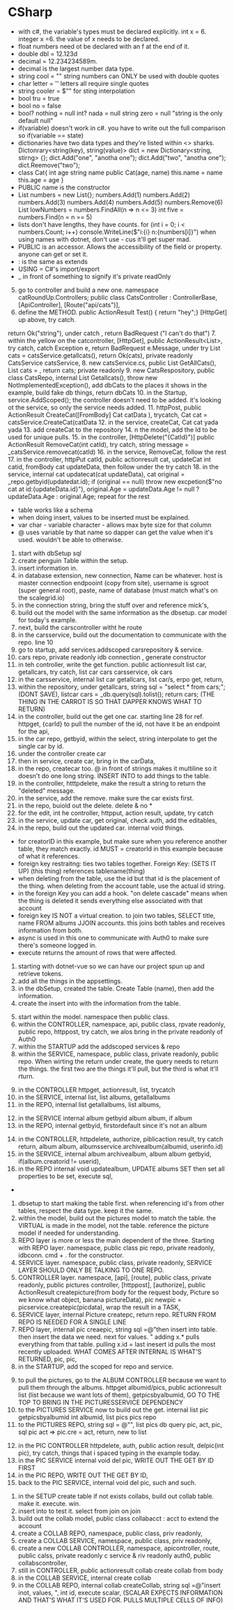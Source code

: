 # CSharp

<!-- SECTION June 26 C# stuff -->
* with c#, the variable's types must be declared explicitly. int x = 6. integer x =6. the value of x needs to be declared. 
* float numbers need ot be declared with an f at the end of it.
* double dbl = 12.123d
* decimal = 12.234234589m.
* decimal is the largest number data type.
* string cool = "" string numbers can ONLY be used with double quotes
* char letter = '' letters all require single quotes
* string cooler = $"" for sting interpolation
* bool tru = true
* bool no = false
* bool? nothing = null
int? nada = null
string zero = null "string is the only default null"
* if(variable) doesn't work in c#. you have to write out the full comparison so if(variable == state)
* dictionaries have two data types and they're listed within <> sharks. 
Dictonrary<string(key), string(value)> dict = new Dictionary<string, stirng> {};
dict.Add("one", "anotha one");
dict.Add("two", "anotha one");
dict.Reemove("two");
* class Cat{
  int age
  string name
  public Cat(age, name)
  this.name = name
  this.age = age
}
* PUBLIC name is the constructor 
* List<int> numbers = new List<int>{};
numbers.Add(1)
numbers.Add(2)
numbers.Add(3)
numbers.Add(4)
numbers.Add(5)
numbers.Remove(6)
List<int> lowNumbers = numbers.FindAll(n => n <= 3)
int five = numbers.Find(n = n == 5)
* lists don't have lengths, they have counts. for (int i = 0; i < numbers.Count; i++)
  console.WriteLine($"i:{i} n:{numbers[i]}")
when using names with dotnet, don't use - cus it'll get super mad.
* PUBLIC is an accessor. Allows the accessibility of the field or property. anyone can get or set it. 
* : is the same as extends
* USING = C#'s import/export
* _ in front of something to signify it's private readOnly

<!-- 1. dotnet-auth, name, cd . file name, dotnet restore to make sure dependencies are there. -->
<!-- 2. comment out in Startup.cs ConfigureAuth(services) -->
<!-- 3. reopen it to bring the run and debug info. don't do add configuration. -->
<!-- 4. create new model. IN C# TO IMPORT / EXPORT THE CLASSES NEED OT BE DEFINED IN NAMESPACES. Namespace catRoundUp.Models; (needs to be defined) public class Cat{
  string mame, get/set, public int Age get/set, public string color get/set, public bool LongHair get/set, public bool Penned get/set. On the class name, cmd/ctrl . generate constructor. -->
5. go to controller and build a new one. namespace catRoundUp.Controllers; public class CatsController : ControllerBase, [ApiController], [Route("api/cats")], 
6. define the METHOD. public ActionResult<string> Test() { return "hey";} [HttpGet] up above, try catch. 
<!-- Return needs to be an action request. not just a "string message" but -->
return Ok("string"), under catch , return BadRequest ("I can't do that")
7. within the yellow on the catcontroller, [HttpGet], public ActionResult<List<Cat>>, try catch, catch Exception e, return BadRequest e.Message, under try List<Cat> cats = catsService.getallcats(), return Ok(cats), private readonly CatsService catsService,
8. new catsService.cs, public List<Cat> GetAllCats(), List<Cat> cats = , return cats;
private readonly 
9. new CatsRespository, public class CatsRepo, internal List<Cat> Getallcats(), throw new NotImplementedException(), add dbCats to the places it shows in the example, build fake db things, return dbCats
10. in the Startup, service.AddScoped<CatsService>(); the controller doesn't need to be added. it's looking ot the service, so only the service needs added.
11. httpPost, public ActionResult<Cat> CreateCat([FromBody] Cat catData ), trycatch, Cat cat = catsService.CreateCat(catData
12. in the service, createCat, Cat cat yada yada
13. add createCat to the repository
14. n the model, add the Id to be used for unique pulls.
15. in the controller, [HttpDelete("{CatId}")] public ActionResult<sting> RemoveCat(int catId), try catch, string message = _catsService.removecat(catId)
16. in the service, RemoveCat, follow the rest
17. in the controller, httpPut catId, public actionresult cat, updateCat int catid, fromBody cat updateData, then follow under the try catch
18. in the service, internal cat updatecat(cat updateData), cat original = _repo.getbyid(updatedat.id); if (original == null) throw new excpetion($"no cat at id:{updateData.id}"), original.Age = updateData.Age != null ? updateData.Age : original.Age; repeat for the rest
<!-- SECTION June 27 lecture -->
* table works like a schema
* when doing insert, values to be inserted must be explained.
* var char - variable character - allows max byte size for that column
* @ uses variable by that name so dapper can get the value when it's used. wouldn't be able to otherwise. 

1. start with dbSetup sql
2. create penguin Table within the setup. 
3. insert information in.
4. in database extension, new connection, Name can be whatever. host is master connection endpooint (copy from site), username is sgroot (super general root), paste, name of database (must match what's on the scalegrid.io)
5. in the connection string, bring the stuff over and reference mick's, 
6. build out the model with the same information as the dbsetup. car model for today's example.
7. next, build the carscontroller witht he route
8. in the carsservice, build out the documentation to communicate with the repo. line 10
9. go to startup, add services.addscoped carsrepository & service.
10. cars repo, private readonly idb connection , generate constructor
11. in teh controller, write the get function. public actionresult list car, getallcars, try catch, list car cars carsservice, ok cars
12. in the carsservice, internal list car getallcars, list car/s, erpo get, return,
13. within the repository, under getallcars, string sql = "select * from cars;"; (DONT SAVE), listcar cars = _db.query<car>(sql).tolist(); return cars; (THE THING IN THE CARROT IS SO THAT DAPPER KNOWS WHAT TO RETURN)
14. in the controller, build out the get one car. starting line 28 for ref. httpget, {carId} to pull the number of the id, not have it be an endpoint for the api,
15. in the car repo, getbyid, within the select, string interpolate to get the single car by id.
16. under the controller create car
17. then in service, create car, bring in the carData,
18. in the repo, createcar too. @ in front of strings makes it multiline so it doesn't do one long string. INSERT INTO to add things to the table.  
19. in the controller, htttpdelete, make the result a string to return the "deleted" message. 
20. in the service, add the remove. make sure the car exists first.
21. in the repo, buiold out the delete. delete & no *
22. for the edit, int he controller, httpput, action result, update, try catch
23. in the service, update car, get original, check auth, add the editables, 
24. in the repo, build out the updated car. internal void things. 

<!-- SECTION June 28 -->
* for creatorID in this example, but make sure when you reference another table, they match exactly. id MUST = creatorId in this example because of what it references.
* foreign key restraitng: ties two tables together. Foreign Key: (SETS IT UP) (this thing) references tablename(thing)
* when deleting from the table, use the id but that id is the placement of the thing. when deleting from the account table, use the actual id string.
* in the foreign Key you can add a hook. "on delete cascade" means when the thing is deleted it sends everything else associated with that account
* foreign key IS NOT a virtual creation. to join two tables, SELECT title, name FROM albums JJOIN accounts. this joins both tables and receives information from both.
* async is used in this one to communicate with Auth0 to make sure there's someone logged in. 
* execute returns the amount of rows that were affected.

1. starting with dotnet-vue so we can have our project spun up and retrieve tokens.
2. add all the things in the appsettings.
3. in the dbSetup, created the table. Create Table (name), then add the information.
4. create the insert into with the information from the table.
<!-- STUB create album -->
5. start within the model. namespace then public class. 
6. within the CONTROLLER, namespace, api, public class, rpvate readonly, public repo, httppost, try catch, we alos bring in the private readonly of Auth0 
7. within the STARTUP add the addscoped services & repo
8. within the SERVICE, namespace, public class, private readonly, public repo. When wirting the return under create, the query needs to return the things. the first two are the things it'll pull, but the third is what it'll rturn.
<!-- STUB GET ALBUM -->
9. in the CONTROLLER httpget, actionresult, list, trycatch
10. in the SERVICE, internal list, list albums, getallalbums
11. in the REPO, internal list getallalbums, list albums, 
<!-- STUB get by id -->
12. in the SERVICE internal album getbyid album album, if album
13. in the REPO, internal getbyid, firstordefault since it's not an album
<!-- STUB delete -->
14. in the CONTROLLER, httpdelete, authorize, piblicaction result, try catch return, album album, albumsservice.archivealbum(albumid, userinfo.id)
15. in the SERVICE, internal album archivealbum, album album getbyid, if(album.creatorid != userid), 
16. in the REPO internal void updatealbum, UPDATE albums SET then set all properties to be set, execute sql, 

<!-- SECTION Jun 29 -->
* 
<!-- STUB create pictures -->
1. dbsetup to start making the table first. when referencing id's from other tables, respect the data type. keep it the same. 
2. within the model, build out the pictures model to match the table. the VIRTUAL is made in the model, not the table. reference the picture model if needed for understanding.
3. REPO layer is more or less the main dependent of the three. Starting with REPO layer. namespace, public class pic repo, private readonly, idbconn. cmd + . for the constructor. 
4. SERVICE layer. namespace, public class, private readonly, SERVICE LAYER SHOULD ONLY BE TALKING TO ONE REPO.
5. CONTROLLER layer. namespace, [api], [route], public class, private readonly, public pictures controller, [httppost], [authorize], public ActionResult<Picutre> createpicture(from body for the request body, Picture so we know what object, banana pictureData), pic newpic = picservice.createpic(picdata), wrap the result in a TASK, 
6. SERVICE layer, internal Picture createpc, return repo. RETURN FROM REPO IS NEEDED FOR A SINGLE LINE
7. REPO layer, internal pic creaepic, string sql =@"then insert into table. then insert the data we need. next for values. " adding x.* pulls everything from that table. pulling x.id = last inesert id pulls the most recently uploaded. WHAT COMES AFTER INTERNAL IS WHAT'S RETURNED, pic, pic,
8. in the STARTUP, add the scoped for repo and service. 
<!-- STUB get pictures -->
9. to pull the pictures, go to the ALBUM CONTROLLER because we want to pull them through the albums. httpget albumid/pics, public actionresult list (list because we want lots of them), getpicsbyalbumid, GO TO THE TOP TO BRING IN THE PICTURESSERVICE DEPENDENCY 
10. to the PICTURES SERVICE now to build out the get. internal list pic getpicsbyalbumid int albumid, list pics pics repo
11. to the PICTURES REPO, string sql = @"", list<pic> pics db query pic, act, pic, sql pic act => pic.cre = act, return, new to list
<!-- STUB delete pictures -->
12. in the PIC CONTROLLER httpdelete, auth, public action result, delpic(int pic), try catch, things that i spaced typing in the example today.
13. in the PIC SERVICE internal void del pic, WRITE OUT THE GET BY ID FIRST 
14. in the PIC REPO, WRITE OUT THE GET BY ID, 
15. back to the PIC SERVICE, internal void del pic, such and such. 

<!-- SECTION collaborators -->
<!-- STUB create collabs -->
1. in the SETUP create table if not exists collabs, build out collab table. make it. execute. win.
2. insert into to test it. select from join on join
3. build out the collab model, public class collabacct : acct to extend the account
4. create a COLLAB REPO, namespace, public class, priv readonly, 
5. create a COLLAB SERVICE, namespace, public class, priv readonly,
6. create a new COLLAB CONTROLLER, namespace, apicontroller, route, public calss, private readonly c service & riv readonly auth0, public collabscontroller, 
7. still in CONTROLLER, public actionresult collab create collab from body 
8. in the COLLAB SERVICE, internal create collab
9. in the COLLAB REPO, internal collab createCollab, string sql =@"insert inot, values, ", int id, execute scalar, (SCALAR EXPECTS INFORMATION AND THAT'S WHAT IT'S USED FOR. PULLS MULTIPLE CELLS OF INFO)